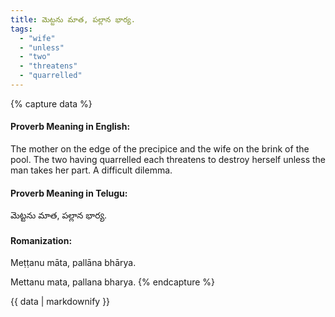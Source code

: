 ```yaml
---
title: మెట్టను మాత, పల్లాన భార్య.
tags:
  - "wife"
  - "unless"
  - "two"
  - "threatens"
  - "quarrelled"
---
```


{% capture data %}
#### Proverb Meaning in English:
The mother on the edge of the precipice and the wife on the brink of the pool.
The two having quarrelled each threatens to destroy herself unless the man takes her part.
A difficult dilemma.

#### Proverb Meaning in Telugu:
మెట్టను మాత, పల్లాన భార్య.

#### Romanization:
Meṭṭanu māta, pallāna bhārya.

Mettanu mata, pallana bharya.
{% endcapture %}

{{ data | markdownify }}

